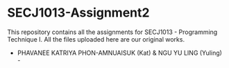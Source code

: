 # SECJ1013-Assignment2
This repository contains all the assignments for SECJ1013 - Programming Technique I. 
All the files uploaded here are our original works.

- PHAVANEE KATRIYA PHON-AMNUAISUK (Kat) & NGU YU LING (Yuling) -
